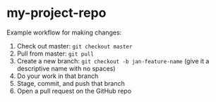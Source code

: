 # my-project-repo

Example workflow for making changes:

1. Check out master: `git checkout master`
2. Pull from master: `git pull`
3. Create a new branch: `git checkout -b jan-feature-name` (give it a descriptive name with no spaces)
4. Do your work in that branch
5. Stage, commit, and push that branch
6. Open a pull request on the GitHub repo
